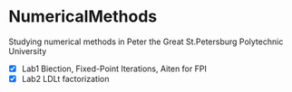 # NumericalMethods
Studying numerical methods in Peter the Great St.Petersburg Polytechnic University

- [x] Lab1 Biection, Fixed-Point Iterations, Aiten for FPI
- [x] Lab2 LDLt factorization 
